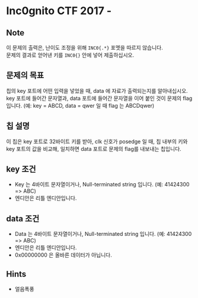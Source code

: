 # Inc0gnito CTF 2017 - 

## Note
이 문제의 출력은, 난이도 조정을 위해 `INC0{.*}` 포멧을 따르지 않습니다.<br>
문제의 결과로 얻어낸 키를 `INC0{}` 안에 넣어 제출하십시오.

## 문제의 목표
칩의 key 포트에 어떤 입력을 넣었을 때, data 에 자료가 출력되는지를 알아내십시오.<br>
key 포트에 들어간 문자열과, data 포트에 들어간 문자열을 이어 붙인 것이 문제의 flag 입니다. (예: key = ABCD, data = qwer 일 때 flag 는 ABCDqwer)

## 칩 설명
이 칩은 key 포트로 32바이트 키를 받아, clk 신호가 posedge 일 때, 칩 내부의 키와 key 포트의 값을 비교해, 일치하면 data 포트로 문제의 flag를 내보내는 칩입니다.

## key 조건
* Key 는 4바이트 문자열이거나, Null-terminated string 입니다. (예: 41424300 => ABC)
* 엔디안은 리틀 엔디안입니다.

## data 조건
* Data 는 4바이트 문자열이거나, Null-terminated string 입니다. (예: 41424300 => ABC)
* 엔디안은 리틀 엔디안입니다.
* 0x00000000 은 올바른 데이터가 아닙니다.

## Hints
* 얼음폭풍
